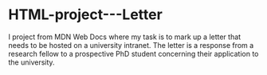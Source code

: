 # HTML-project---Letter
I project from MDN Web Docs where my task is to mark up a letter that needs to be hosted on a university intranet. The letter is a response from a research fellow to a prospective PhD student concerning their application to the university.
